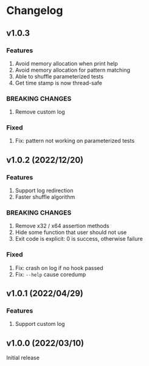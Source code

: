 # Changelog

## v1.0.3

### Features
1. Avoid memory allocation when print help
2. Avoid memory allocation for pattern matching
3. Able to shuffle parameterized tests
3. Get time stamp is now thread-safe

### BREAKING CHANGES
1. Remove custom log

### Fixed
1. Fix: pattern not working on parameterized tests


## v1.0.2 (2022/12/20)

### Features
1. Support log redirection
2. Faster shuffle algorithm

### BREAKING CHANGES
1. Remove x32 / x64 assertion methods
2. Hide some function that user should not use
3. Exit code is explicit: 0 is success, otherwise failure

### Fixed
1. Fix: crash on log if no hook passed
2. Fix: `--help` cause coredump


## v1.0.1 (2022/04/29)

### Features
1. Support custom log


## v1.0.0 (2022/03/10)

Initial release
